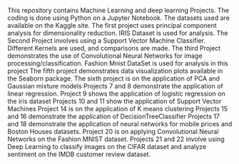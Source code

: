 This repository contains Machine Learning and deep learning Projects. The coding is done using Python on a Jupyter Notebook. The datasets used are available on the Kaggle site.
The first project uses principal component analysis for dimensionality reduction. IRIS Dataset is used for analysis.
The Second Project involves using a Support Vector Machine Classifier. Different Kernels are used, and comparisons are made.
The third Project demonstrates the use of Convolutional Neural Networks for image processing/classification. Fashion Mnist DataSet is used 
for analysis in this project
The fifth project demonstrates data visualization plots available in the Seaborn package. 
The sixth project is on the application of PCA and Gaussian mixture models
Projects 7 and 8 demonstrate the application of linear regression. 
Project 9 shows the application of logistic regression on the iris dataset
Projects 10 and 11 show the application of Support Vector Machines
Project 14 is on the application of K means clustering
Projects 15 and 16 demonstrate the application of DecisionTreeClassifier
Projects 17 and 18 demonstrate the application of neural networks for mobile prices and Boston Houses datasets.
Project 20 is on applying Convolutional Neural Networks on the Fashion MNIST dataset.
Projects 21 and 22 involve using Deep Learning to classify images on the CIFAR dataset and analyze sentiment on the IMDB customer review dataset. 
